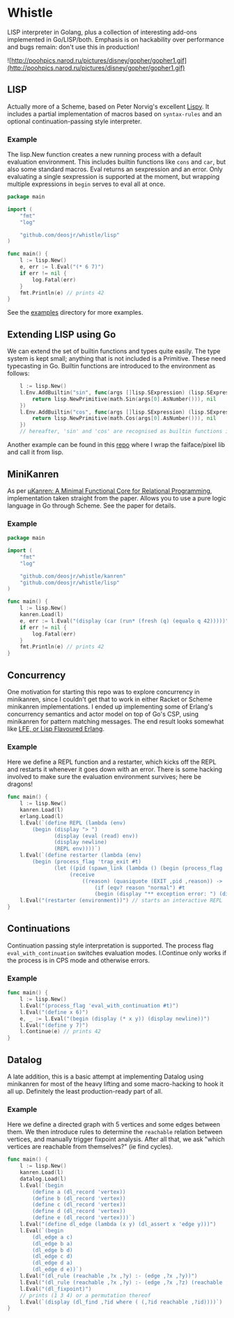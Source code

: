 # Whistle

LISP interpreter in Golang, plus a collection of interesting add-ons implemented in Go/LISP/both.
Emphasis is on hackability over performance and bugs remain: don't use this in production!

![http://poohpics.narod.ru/pictures/disney/gopher/gopher1.gif](http://poohpics.narod.ru/pictures/disney/gopher/gopher1.gif)

## LISP

Actually more of a Scheme, based on Peter Norvig's excellent [Lispy](https://norvig.com/lispy.html).
It includes a partial implementation of macros based on `syntax-rules` and an optional continuation-passing style interpreter.

### Example

The lisp.New function creates a new running process with a default evaluation environment. This includes builtin functions like `cons` and `car`, but also some standard macros. 
Eval returns an sexpression and an error. Only evaluating a single sexpression is supported at the moment, but wrapping multiple expressions in `begin` serves to eval all at once.

```go
package main

import (
	"fmt"
	"log"

	"github.com/deosjr/whistle/lisp"
)

func main() {
	l := lisp.New()
	e, err := l.Eval("(* 6 7)")
	if err != nil {
		log.Fatal(err)
	}
	fmt.Println(e) // prints 42
}
```

See the [examples](./examples/) directory for more examples.

## Extending LISP using Go

We can extend the set of builtin functions and types quite easily. The type system is kept small; anything that is not included is a Primitive. These need typecasting in Go. Builtin functions are introduced to the environment as follows:
```go
	l := lisp.New()
	l.Env.AddBuiltin("sin", func(args []lisp.SExpression) (lisp.SExpression, error) {
		return lisp.NewPrimitive(math.Sin(args[0].AsNumber())), nil
	})
	l.Env.AddBuiltin("cos", func(args []lisp.SExpression) (lisp.SExpression, error) {
		return lisp.NewPrimitive(math.Cos(args[0].AsNumber())), nil
	})
	// hereafter, 'sin' and 'cos' are recognised as builtin functions in lisp
```

Another example can be found in this [repo](https://github.com/deosjr/lispgraphics/blob/main/pixel.go) where I wrap the faiface/pixel lib and call it from lisp.

## MiniKanren

As per [µKanren: A Minimal Functional Core for Relational Programming](http://webyrd.net/scheme-2013/papers/HemannMuKanren2013.pdf), implementation taken straight from the paper. Allows you to use a pure logic language in Go through Scheme. See the paper for details.

### Example
```go
package main

import (
	"fmt"
	"log"

	"github.com/deosjr/whistle/kanren"
	"github.com/deosjr/whistle/lisp"
)

func main() {
	l := lisp.New()
	kanren.Load(l)
	e, err := l.Eval("(display (car (run* (fresh (q) (equalo q 42)))))")
	if err != nil {
		log.Fatal(err)
	}
	fmt.Println(e) // prints 42
}
```

## Concurrency

One motivation for starting this repo was to explore concurrency in minikanren, since I couldn't get that to work in either Racket or Scheme minikanren implementations. I ended up implementing some of Erlang's concurrency semantics and actor model on top of Go's CSP, using minikanren for pattern matching messages. The end result looks somewhat like [LFE, or Lisp Flavoured Erlang](https://github.com/lfe/lfe).

### Example
Here we define a REPL function and a restarter, which kicks off the REPL and restarts it whenever it goes down with an error. There is some hacking involved to make sure the evaluation environment survives; here be dragons!
```go
func main() {
	l := lisp.New()
	kanren.Load(l)
	erlang.Load(l)
	l.Eval(`(define REPL (lambda (env)
        (begin (display "> ")
               (display (eval (read) env))
               (display newline)
               (REPL env))))`)
	l.Eval(`(define restarter (lambda (env)
        (begin (process_flag 'trap_exit #t)
               (let ((pid (spawn_link (lambda () (begin (process_flag 'eval_with_continuation #t) (REPL env))) '())))
                    (receive
                        ((reason) (quasiquote (EXIT ,pid ,reason)) ->
                            (if (eqv? reason "normal") #t
                            (begin (display "** exception error: ") (display reason) (display newline) (restarter env)))))))))`)
	l.Eval("(restarter (environment))") // starts an interactive REPL
}
```

## Continuations

Continuation passing style interpretation is supported. The process flag `eval_with_continuation` switches evaluation modes. l.Continue only works if the process is in CPS mode and otherwise errors.

### Example
```go
func main() {
    l := lisp.New()
    l.Eval("(process_flag 'eval_with_continuation #t)")
    l.Eval("(define x 6)")
    e, _ := l.Eval("(begin (display (* x y)) (display newline))")
    l.Eval("(define y 7)")
    l.Continue(e) // prints 42
}
```

## Datalog

A late addition, this is a basic attempt at implementing Datalog using minikanren for most of the heavy lifting and some macro-hacking to hook it all up. Definitely the least production-ready part of all.

### Example
Here we define a directed graph with 5 vertices and some edges between them. We then introduce rules to determine the `reachable` relation between vertices, and manually trigger fixpoint analysis.
After all that, we ask "which vertices are reachable from themselves?" (ie find cycles).
```go
func main() {
	l := lisp.New()
	kanren.Load(l)
	datalog.Load(l)
	l.Eval(`(begin
        (define a (dl_record 'vertex))
        (define b (dl_record 'vertex))
        (define c (dl_record 'vertex))
        (define d (dl_record 'vertex))
        (define e (dl_record 'vertex)))`)
	l.Eval("(define dl_edge (lambda (x y) (dl_assert x 'edge y)))")
	l.Eval(`(begin
        (dl_edge a c)
        (dl_edge b a)
        (dl_edge b d)
        (dl_edge c d)
        (dl_edge d a)
        (dl_edge d e))`)
	l.Eval("(dl_rule (reachable ,?x ,?y) :- (edge ,?x ,?y))")
	l.Eval("(dl_rule (reachable ,?x ,?y) :- (edge ,?x ,?z) (reachable ,?z ,?y))")
	l.Eval("(dl_fixpoint)")
	// prints (1 3 4) or a permutation thereof
	l.Eval(`(display (dl_find ,?id where ( (,?id reachable ,?id))))`)
}
```
